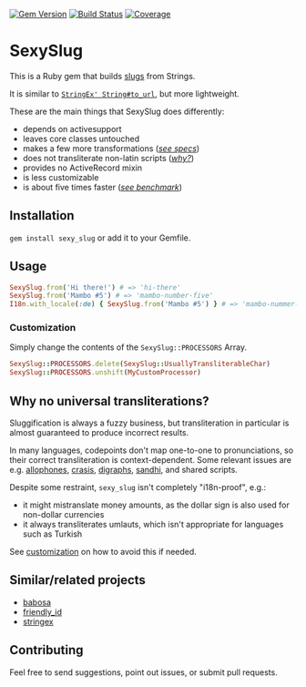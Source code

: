 [![Gem Version](https://badge.fury.io/rb/sexy_slug.svg)](http://badge.fury.io/rb/sexy_slug)
[![Build Status](https://github.com/jaynetics/sexy_slug/workflows/tests/badge.svg)](https://github.com/jaynetics/sexy_slug/actions)
[![Coverage](https://codecov.io/gh/jaynetics/sexy_slug/branch/main/graph/badge.svg?token=FpzD4EeIXa)](https://codecov.io/gh/jaynetics/sexy_slug)

# SexySlug

This is a Ruby gem that builds [slugs](https://en.wikipedia.org/wiki/Clean_URL#Slug) from Strings.

It is similar to [`StringEx' String#to_url`](https://github.com/rsl/stringex/#actsasurl), but more lightweight.

These are the main things that SexySlug does differently:

- depends on activesupport
- leaves core classes untouched
- makes a few more transformations (*[see specs](https://github.com/jaynetics/sexy_slug/blob/master/spec/sexy_slug_spec.rb)*)
- does not transliterate non-latin scripts (*[why?](#transliterations)*)
- provides no ActiveRecord mixin
- is less customizable
- is about five times faster (*[see benchmark](https://gist.github.com/jaynetics/b024ffa19ce28c731289bd880b492b0b)*)

## Installation

`gem install sexy_slug` or add it to your Gemfile.

## Usage

```ruby
SexySlug.from('Hi there!') # => 'hi-there'
SexySlug.from('Mambo #5') # => 'mambo-number-five'
I18n.with_locale(:de) { SexySlug.from('Mambo #5') } # => 'mambo-nummer-fuenf'
```

<a name='customization'></a>
### Customization

Simply change the contents of the `SexySlug::PROCESSORS` Array.

```ruby
SexySlug::PROCESSORS.delete(SexySlug::UsuallyTransliterableChar)
SexySlug::PROCESSORS.unshift(MyCustomProcessor)
```

<a name='transliterations'></a>
## Why no universal transliterations?

Sluggification is always a fuzzy business, but transliteration in particular is almost guaranteed to produce incorrect results.

In many languages, codepoints don't map one-to-one to pronunciations, so their correct transliteration is context-dependent. Some relevant issues are e.g. [allophones](https://en.wikipedia.org/wiki/Allophone), [crasis](https://en.wikipedia.org/wiki/Crasis), [digraphs](https://de.wikipedia.org/wiki/Digraph), [sandhi](https://en.wikipedia.org/wiki/Sandhi), and shared scripts.

Despite some restraint, `sexy_slug` isn't completely "i18n-proof", e.g.:
- it might mistranslate money amounts, as the dollar sign is also used for non-dollar currencies
- it always transliterates umlauts, which isn't appropriate for languages such as Turkish

See [customization](#customization) on how to avoid this if needed.

## Similar/related projects

- [babosa](https://github.com/norman/babosa)
- [friendly_id](https://github.com/norman/friendly_id)
- [stringex](https://github.com/rsl/stringex)

## Contributing

Feel free to send suggestions, point out issues, or submit pull requests.
